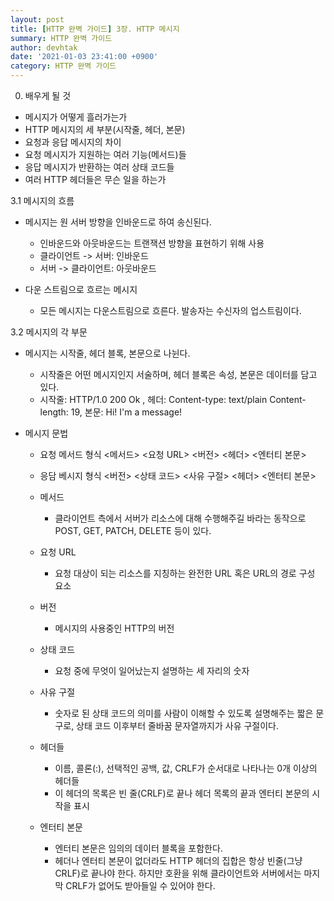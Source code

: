 ```yaml
---
layout: post
title: [HTTP 완벽 가이드] 3장. HTTP 메시지
summary: HTTP 완벽 가이드
author: devhtak
date: '2021-01-03 23:41:00 +0900'
category: HTTP 완벽 가이드
---
```


0. 배우게 될 것

- 메시지가 어떻게 흘러가는가
- HTTP 메시지의 세 부분(시작줄, 헤더, 본문)
- 요청과 응답 메시지의 차이
- 요청 메시지가 지원하는 여러 기능(메서드)들
- 응답 메시지가 반환하는 여러 상태 코드들
- 여러 HTTP 헤더들은 무슨 일을 하는가

3.1 메시지의 흐름

- 메시지는 원 서버 방향을 인바운드로 하여 송신된다.
  - 인바운드와 아웃바운드는 트랜잭션 방향을 표현하기 위해 사용
  - 클라이언트 -> 서버: 인바운드
  - 서버 -> 클라이언트: 아웃바운드
  
- 다운 스트림으로 흐르는 메시지
  - 모든 메시지는 다운스트림으로 흐른다. 발송자는 수신자의 업스트림이다.
  
3.2 메시지의 각 부문

- 메시지는 시작줄, 헤더 블록, 본문으로 나뉜다.
  - 시작줄은 어떤 메시지인지 서술하며, 헤더 블록은 속성, 본문은 데이터를 담고 있다.
  - 시작줄: HTTP/1.0 200 Ok , 헤더: Content-type: text/plain Content-length: 19, 본문: Hi! I'm a message!
  
- 메시지 문법
  - 요청 메서드 형식
    <메서드> <요청 URL> <버전>
    <헤더>
    <엔터티 본문>
  - 응담 베시지 형식
    <버전> <상태 코드> <사유 구절>
    <헤더>
    <엔터티 본문>
    
  - 메서드
    - 클라이언트 측에서 서버가 리소스에 대해 수행해주길 바라는 동작으로 POST, GET, PATCH, DELETE 등이 있다.
  
  - 요청 URL
    - 요청 대상이 되는 리소스를 지칭하는 완전한 URL 혹은 URL의 경로 구성 요소
    
  - 버전
    - 메시지의 사용중인 HTTP의 버전
    
  - 상태 코드
    - 요청 중에 무엇이 일어났는지 설명하는 세 자리의 숫자
    
  - 사유 구절
    - 숫자로 된 상태 코드의 의미를 사람이 이해할 수 있도록 설명해주는 짧은 문구로, 상태 코드 이후부터 줄바꿈 문자열까지가 사유 구절이다.
    
  - 헤더들
    - 이름, 콜론(:), 선택적인 공백, 값, CRLF가 순서대로 나타나는 0개 이상의 헤더들
    - 이 헤더의 목록은 빈 줄(CRLF)로 끝나 헤더 목록의 끝과 엔터티 본문의 시작을 표시
    
  - 엔터티 본문
    - 엔터티 본문은 임의의 데이터 블록을 포함한다.
    - 헤더나 엔터티 본문이 없더라도 HTTP 헤더의 집합은 항상 빈줄(그냥 CRLF)로 끝나야 한다. 하지만 호환을 위해 클라이언트와 서버에서는 마지막 CRLF가 없어도 받아들일 수 있어야 한다.
    
    
    
